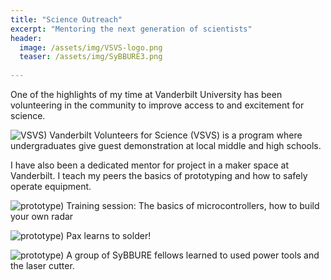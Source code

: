 ```yaml
---
title: "Science Outreach"
excerpt: "Mentoring the next generation of scientists"
header:
  image: /assets/img/VSVS-logo.png
  teaser: /assets/img/SyBBURE3.png
   
---
```


One of the highlights of my time at Vanderbilt University has been volunteering in the community to improve access to and excitement for science. 

![VSVS)](/assets/img/VSVS.jpg)
Vanderbilt Volunteers for Science (VSVS) is a program where undergraduates give guest demonstration at local middle and high schools. 


I have also been a dedicated mentor for project in a maker space at Vanderbilt. I teach my peers the basics of prototyping and how to safely operate equipment. 

![prototype)](/assets/img/SyBBURE1.jpg)
Training session: The basics of microcontrollers,  how to build your own radar

![prototype)](/assets/img/SyBBURE2.jpg)
Pax learns to solder!

![prototype)](/assets/img/SyBBURE3.jpg)
A group of SyBBURE fellows learned to used power tools and the laser cutter.

